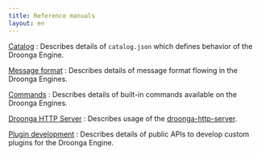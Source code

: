 ```yaml
---
title: Reference manuals
layout: en
---
```


[Catalog](catalog/)
: Describes details of `catalog.json` which defines behavior of the Droonga Engine.

[Message format](message/)
: Describes details of message format flowing in the Droonga Engines.

[Commands](commands/)
: Describes details of built-in commands available on the Droonga Engines.

[Droonga HTTP Server](http-server/)
: Describes usage of the [droonga-http-server](https://github.com/droonga/droonga-http-server).

[Plugin development](plugin/)
: Describes details of public APIs to develop custom plugins for the Droonga Engine.
